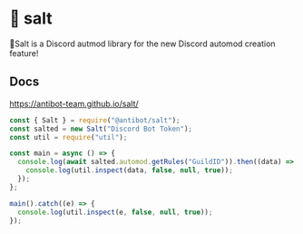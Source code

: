 # 🧂 salt
 🧂Salt is a Discord autmod library for the new Discord automod creation feature!

## Docs
https://antibot-team.github.io/salt/
```js
const { Salt } = require("@antibot/salt");
const salted = new Salt("Discord Bot Token");
const util = require("util");

const main = async () => {
  console.log(await salted.automod.getRules("GuildID")).then((data) => {
    console.log(util.inspect(data, false, null, true));
  });
};

main().catch((e) => {
  console.log(util.inspect(e, false, null, true));
});
```